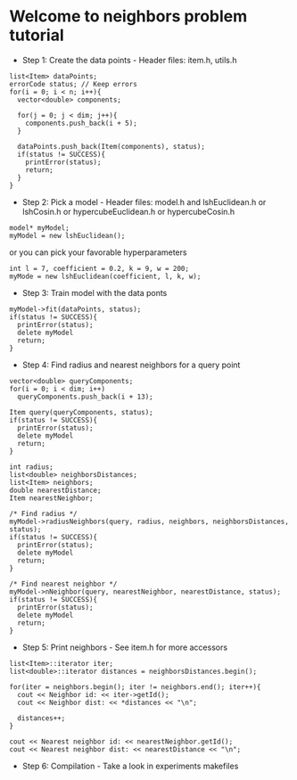 # Welcome to neighbors problem tutorial
* Step 1: Create the data points - Header files: item.h, utils.h
```
list<Item> dataPoints;
errorCode status; // Keep errors
for(i = 0; i < n; i++){
  vector<double> components;
  
  for(j = 0; j < dim; j++){
    components.push_back(i + 5);
  }
  
  dataPoints.push_back(Item(components), status);
  if(status != SUCCESS){
    printError(status);
    return;
  }
}
```

* Step 2: Pick a model - Header files: model.h and lshEuclidean.h or lshCosin.h or hypercubeEuclidean.h or hypercubeCosin.h
```
model* myModel;
myModel = new lshEuclidean();
```
or you can pick your favorable hyperparameters
```
int l = 7, coefficient = 0.2, k = 9, w = 200;
myMode = new lshEuclidean(coefficient, l, k, w);
```

* Step 3: Train model with the data ponts
```
myModel->fit(dataPoints, status);
if(status != SUCCESS){
  printError(status);
  delete myModel
  return;
}
```

* Step 4: Find radius and nearest neighbors for a query point
```
vector<double> queryComponents;
for(i = 0; i < dim; i++)
  queryComponents.push_back(i + 13);
  
Item query(queryComponents, status);
if(status != SUCCESS){
  printError(status);
  delete myModel
  return;
}

int radius;
list<double> neighborsDistances;
list<Item> neighbors;
double nearestDistance;
Item nearestNeighbor;

/* Find radius */
myModel->radiusNeighbors(query, radius, neighbors, neighborsDistances, status);
if(status != SUCCESS){
  printError(status);
  delete myModel
  return;
}

/* Find nearest neighbor */
myModel->nNeighbor(query, nearestNeighbor, nearestDistance, status);
if(status != SUCCESS){
  printError(status);
  delete myModel
  return;
}
```

* Step 5: Print neighbors - See item.h for more accessors 
```
list<Item>::iterator iter;
list<double>::iterator distances = neighborsDistances.begin(); 

for(iter = neighbors.begin(); iter != neighbors.end(); iter++){
  cout << Neighbor id: << iter->getId();
  cout << Neighbor dist: << *distances << "\n";
  
  distances++;
}

cout << Nearest neighbor id: << nearestNeighbor.getId();
cout << Nearest neighbor dist: << nearestDistance << "\n";
```

* Step 6: Compilation - Take a look in experiments makefiles 
